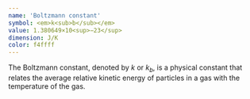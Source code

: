 ```yaml
---
name: 'Boltzmann constant'
symbol: <em>k<sub>b</sub></em>
value: 1.380649×10<sup>−23</sup>
dimension: J/K
color: f4ffff
---
```

The Boltzmann constant, denoted by <em>k</em> or <em>k<sub>b</sub></em>, is a physical constant that relates the average relative kinetic energy of particles in a gas with the temperature of the gas.

